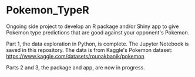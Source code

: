 # Pokemon_TypeR

Ongoing side project to develop an R package and/or Shiny app to give Pokemon type predictions that are good against your opponent's Pokemon.

Part 1, the data exploration in Python, is complete. The Jupyter Notebook is saved in this repository. The data is from Kaggle's Pokemon dataset: https://www.kaggle.com/datasets/rounakbanik/pokemon

Parts 2 and 3, the package and app, are now in progress.
